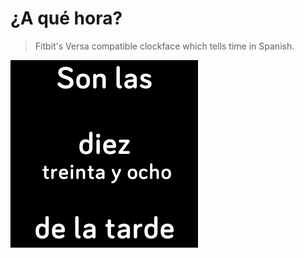 # ¿A qué hora?

> Fitbit's Versa compatible clockface which tells time in Spanish.

![](./screenshots/a-que-hora-screenshot.png)
